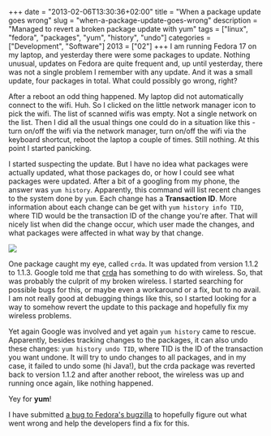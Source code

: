 +++
date = "2013-02-06T13:30:36+02:00"
title = "When a package update goes wrong"
slug = "when-a-package-update-goes-wrong"
description = "Managed to revert a broken package update with yum"
tags = ["linux", "fedora", "packages", "yum", "history", "undo"]
categories = ["Development", "Software"]
2013 = ["02"]
+++
I am running Fedora 17 on my laptop, and yesterday there were some packages to update. Nothing unusual, updates on Fedora are quite frequent and, up until yesterday, there was not a single problem I remember with any update. And it was a small update, four packages in total. What could possibly go wrong, right?

After a reboot an odd thing happened. My laptop did not automatically connect to the wifi. Huh. So I clicked on the little network manager icon to pick the wifi. The list of scanned wifis was empty. Not a single network on the list. Then I did all the usual things one could do in a situation like this - turn on/off the wifi via the network manager, turn on/off the wifi via the keyboard shortcut, reboot the laptop a couple of times. Still nothing. At this point I started panicking.

I started suspecting the update. But I have no idea what packages were actually updated, what those packages do, or how I could see what packages were updated. After a bit of a googling from my phone, the answer was <code>yum history</code>. Apparently, this command will list recent changes to the system done by <code>yum</code>. Each change has a <b>Transaction ID</b>. More information about each change can be get with <code>yum history info TID</code>, where TID would be the transaction ID of the change you're after. That will nicely list when did the change occur, which user made the changes, and what packages were affected in what way by that change.

<img style="cursor: default;" unselectable="on" src="/img/posts/yumhistory.png" style="float:right;">

One package caught my eye, called <code>crda</code>. It was updated from version 1.1.2 to 1.1.3. Google told me that <a href="http://wireless.kernel.org/en/developers/Regulatory/CRDA">crda</a> has something to do with wireless. So, that was probably the culprit of my broken wireless. I started searching for possible bugs for this, or maybe even a workaround or a fix, but to no avail. I am not really good at debugging things like this, so I started looking for a way to somehow revert the update to this package and hopefully fix my wireless problems.

Yet again Google was involved and yet again <code>yum history</code> came to rescue. Apparently, besides tracking changes to the packages, it can also undo these changes: <code>yum history undo TID</code>, where TID is the ID of the transaction you want undone. It will try to undo changes to all packages, and in my case, it failed to undo some (hi Java!), but the crda package was reverted back to version 1.1.2 and after another reboot, the wireless was up and running once again, like nothing happened.

Yey for <b>yum</b>!

I have submitted <a href="https://bugzilla.redhat.com/show_bug.cgi?id=908267">a bug to Fedora's bugzilla</a> to hopefully figure out what went wrong and help the developers find a fix for this.
